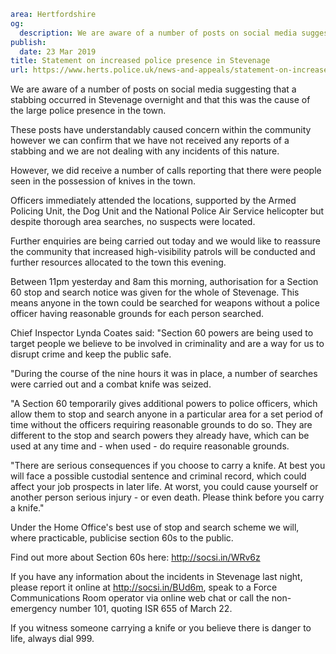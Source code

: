```yaml
area: Hertfordshire
og:
  description: We are aware of a number of posts on social media suggesting that a stabbing occurred in Stevenage overnight and that this was the cause of the large police presence in the town.
publish:
  date: 23 Mar 2019
title: Statement on increased police presence in Stevenage
url: https://www.herts.police.uk/news-and-appeals/statement-on-increased-police-presence-in-stevenage
```

We are aware of a number of posts on social media suggesting that a stabbing occurred in Stevenage overnight and that this was the cause of the large police presence in the town.

These posts have understandably caused concern within the community however we can confirm that we have not received any reports of a stabbing and we are not dealing with any incidents of this nature.

However, we did receive a number of calls reporting that there were people seen in the possession of knives in the town.

Officers immediately attended the locations, supported by the Armed Policing Unit, the Dog Unit and the National Police Air Service helicopter but despite thorough area searches, no suspects were located.

Further enquiries are being carried out today and we would like to reassure the community that increased high-visibility patrols will be conducted and further resources allocated to the town this evening.

Between 11pm yesterday and 8am this morning, authorisation for a Section 60 stop and search notice was given for the whole of Stevenage. This means anyone in the town could be searched for weapons without a police officer having reasonable grounds for each person searched.

Chief Inspector Lynda Coates said: "Section 60 powers are being used to target people we believe to be involved in criminality and are a way for us to disrupt crime and keep the public safe.

"During the course of the nine hours it was in place, a number of searches were carried out and a combat knife was seized.

"A Section 60 temporarily gives additional powers to police officers, which allow them to stop and search anyone in a particular area for a set period of time without the officers requiring reasonable grounds to do so. They are different to the stop and search powers they already have, which can be used at any time and - when used - do require reasonable grounds.

"There are serious consequences if you choose to carry a knife. At best you will face a possible custodial sentence and criminal record, which could affect your job prospects in later life. At worst, you could cause yourself or another person serious injury - or even death. Please think before you carry a knife."

Under the Home Office's best use of stop and search scheme we will, where practicable, publicise section 60s to the public.

Find out more about Section 60s here: http://socsi.in/WRv6z

If you have any information about the incidents in Stevenage last night, please report it online at http://socsi.in/BUd6m, speak to a Force Communications Room operator via online web chat or call the non-emergency number 101, quoting ISR 655 of March 22.

If you witness someone carrying a knife or you believe there is danger to life, always dial 999.
